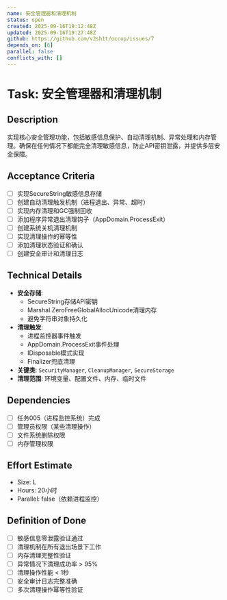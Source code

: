 ```yaml
---
name: 安全管理器和清理机制
status: open
created: 2025-09-16T19:12:48Z
updated: 2025-09-16T19:27:48Z
github: https://github.com/v2sh1t/occop/issues/7
depends_on: [6]
parallel: false
conflicts_with: []
---
```


# Task: 安全管理器和清理机制

## Description
实现核心安全管理功能，包括敏感信息保护、自动清理机制、异常处理和内存管理。确保在任何情况下都能完全清理敏感信息，防止API密钥泄露，并提供多层安全保障。

## Acceptance Criteria
- [ ] 实现SecureString敏感信息存储
- [ ] 创建自动清理触发机制（进程退出、异常、超时）
- [ ] 实现内存清理和GC强制回收
- [ ] 添加程序异常退出清理钩子（AppDomain.ProcessExit）
- [ ] 创建系统关机清理机制
- [ ] 实现清理操作的幂等性
- [ ] 添加清理状态验证和确认
- [ ] 创建安全审计和清理日志

## Technical Details
- **安全存储**:
  - SecureString存储API密钥
  - Marshal.ZeroFreeGlobalAllocUnicode清理内存
  - 避免字符串对象持久化
- **清理触发**:
  - 进程监控器事件触发
  - AppDomain.ProcessExit事件处理
  - IDisposable模式实现
  - Finalizer兜底清理
- **关键类**: `SecurityManager`, `CleanupManager`, `SecureStorage`
- **清理范围**: 环境变量、配置文件、内存、临时文件

## Dependencies
- [ ] 任务005（进程监控系统）完成
- [ ] 管理员权限（某些清理操作）
- [ ] 文件系统删除权限
- [ ] 内存管理权限

## Effort Estimate
- Size: L
- Hours: 20小时
- Parallel: false（依赖进程监控）

## Definition of Done
- [ ] 敏感信息零泄露验证通过
- [ ] 清理机制在所有退出场景下工作
- [ ] 内存清理完整性验证
- [ ] 异常情况下清理成功率 > 95%
- [ ] 清理操作性能 < 1秒
- [ ] 安全审计日志完整准确
- [ ] 多次清理操作幂等性验证
